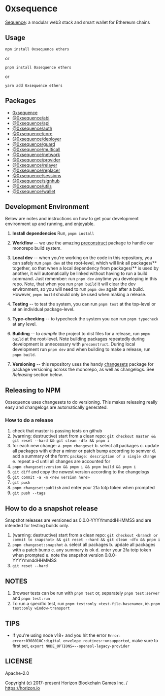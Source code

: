 0xsequence
==========

[Sequence](https://sequence.xyz): a modular web3 stack and smart wallet for Ethereum chains

## Usage

`npm install 0xsequence ethers`

or

`pnpm install 0xsequence ethers`

or

`yarn add 0xsequence ethers`


## Packages

- [0xsequence](./packages/0xsequence)
- [@0xsequence/abi](./packages/abi)
- [@0xsequence/api](./packages/api)
- [@0xsequence/auth](./packages/auth)
- [@0xsequence/core](./packages/core)
- [@0xsequence/deployer](./packages/deployer)
- [@0xsequence/guard](./packages/guard)
- [@0xsequence/multicall](./packages/multicall)
- [@0xsequence/network](./packages/network)
- [@0xsequence/provider](./packages/provider)
- [@0xsequence/relayer](./packages/relayer)
- [@0xsequence/replacer](./packages/replacer)
- [@0xsequence/sessions](./packages/sessions)
- [@0xsequence/signhub](./packages/signhub)
- [@0xsequence/utils](./packages/utils)
- [@0xsequence/wallet](./packages/wallet)


## Development Environment

Below are notes and instructions on how to get your development environment up and running,
and enjoyable.

1. **Install dependencies**
   Run, `pnpm install`

2. **Workflow** -- we use the amazing [preconstruct](https://github.com/preconstruct/preconstruct)
   package to handle our monorepo build system.

3. **Local dev** -- when you're working on the code in this repository, you can safely run
   `pnpm dev` at the root-level, which will link all packages/** together, so that when a
   local dependency from packages/** is used by another, it will automatically be linked
   without having to run a build command. Just remember: run `pnpm dev` anytime you developing
   in this repo. Note, that when you run `pnpm build` it will clear the dev environment, so
   you will need to run `pnpm dev` again after a build. However, `pnpm build` should only be
   used when making a release.

4. **Testing** -- to test the system, you can run `pnpm test` at the top-level or at an individual
   package-level.

5. **Type-checking** -- to typecheck the system you can run `pnpm typecheck` at any level.

6. **Building** -- to _compile_ the project to dist files for a release, run `pnpm build` at
   the root-level. Note building packages repeatedly during development is unnecessary with
   `preconstruct`. During local development run `pnpm dev` and when building to make a release,
   run `pnpm build`.

7. **Versioning** -- this repository uses the handy [changesets](https://github.com/atlassian/changesets)
   package for package versioning across the monorepo, as well as changelogs. See _Releasing_ section below.


## Releasing to NPM

0xsequence uses changesets to do versioning. This makes releasing really easy and changelogs are automatically generated.

### How to do a release

1. check that master is passing tests on github
2. (warning: destructive) start from a clean repo:
   `git checkout master && git reset --hard && git clean -dfx && pnpm i`
3. for each new change:
   a. `pnpm changeset`
   b. select all packages
   c. update all packages with either a minor or patch bump according to semver
   d. add a summary of the form: `package: description of a single change`
   e. repeat a-d until all changes are accounted for
4. `pnpm changeset:version && pnpm i && pnpm build && pnpm i`
5. `git diff` and copy the newest version according to the changelogs
6. `git commit -a -m <new version here>`
7. `git push`
8. `pnpm changeset:publish` and enter your 2fa totp token when prompted
9. `git push --tags`

## How to do a snapshot release

Snapshot releases are versioned as 0.0.0-YYYYmmddHHMMSS and are intended for testing builds only.

1. (warning: destructive) start from a clean repo:
   `git checkout <branch or commit to snapshot> && git reset --hard && git clean -dfx && pnpm i`
2. `pnpm changeset:snapshot`
   a. select all packages
   b. update all packages with a patch bump
   c. any summary is ok
   d. enter your 2fa totp token when prompted
   e. note the snapshot version 0.0.0-YYYYmmddHHMMSS
3. `git reset --hard`

## NOTES

1. Browser tests can be run with `pnpm test` or, separately `pnpm test:server` and `pnpm test:run`
2. To run a specific test, run `pnpm test:only <test-file-basename>`, ie. `pnpm test:only window-transport`


## TIPS

* If you're using node v18+ and you hit the error `Error: error:0308010C:digital envelope routines::unsupported`,
  make sure to first set, `export NODE_OPTIONS=--openssl-legacy-provider`


## LICENSE

Apache-2.0

Copyright (c) 2017-present Horizon Blockchain Games Inc. / https://horizon.io
